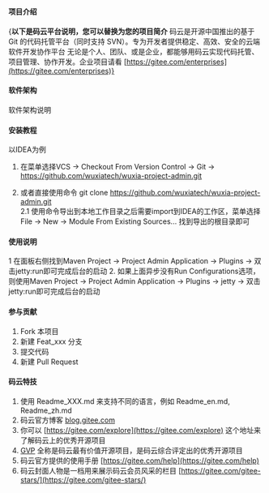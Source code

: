 # 

#### 项目介绍
{**以下是码云平台说明，您可以替换为您的项目简介**
码云是开源中国推出的基于 Git 的代码托管平台（同时支持 SVN）。专为开发者提供稳定、高效、安全的云端软件开发协作平台
无论是个人、团队、或是企业，都能够用码云实现代码托管、项目管理、协作开发。企业项目请看 [https://gitee.com/enterprises](https://gitee.com/enterprises)}

#### 软件架构
软件架构说明


#### 安装教程

以IDEA为例
1. 在菜单选择VCS -> Checkout From Version Control  -> Git -> https://github.com/wuxiatech/wuxia-project-admin.git<br>

2. 或者直接使用命令 git clone https://github.com/wuxiatech/wuxia-project-admin.git<br>
2.1 使用命令导出到本地工作目录之后需要import到IDEA的工作区，菜单选择File -> New -> Module From Existing Sources... 找到导出的根目录即可<br>


#### 使用说明

1  在面板右侧找到Maven Project -> Project Admin Application -> Plugins -> 双击jetty:run即可完成后台的启动
2. 如果上面异步没有Run Configurations选项，则使用Maven Project -> Project Admin Application -> Plugins -> jetty -> 双击jetty:run即可完成后台的启动


#### 参与贡献

1. Fork 本项目
2. 新建 Feat_xxx 分支
3. 提交代码
4. 新建 Pull Request


#### 码云特技

1. 使用 Readme\_XXX.md 来支持不同的语言，例如 Readme\_en.md, Readme\_zh.md
2. 码云官方博客 [blog.gitee.com](https://blog.gitee.com)
3. 你可以 [https://gitee.com/explore](https://gitee.com/explore) 这个地址来了解码云上的优秀开源项目
4. [GVP](https://gitee.com/gvp) 全称是码云最有价值开源项目，是码云综合评定出的优秀开源项目
5. 码云官方提供的使用手册 [https://gitee.com/help](https://gitee.com/help)
6. 码云封面人物是一档用来展示码云会员风采的栏目 [https://gitee.com/gitee-stars/](https://gitee.com/gitee-stars/)